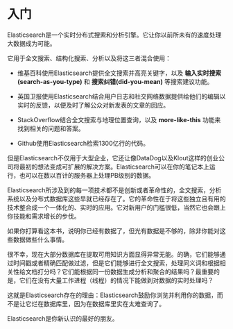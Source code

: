 # 入门

Elasticsearch是一个实时分布式搜索和分析引擎。它让你以前所未有的速度处理大数据成为可能。

它用于全文搜索、结构化搜索、分析以及将这三者混合使用：

* 维基百科使用Elasticsearch提供全文搜索并高亮关键字，以及 **输入实时搜索(search-as-you-type)** 和 **搜索纠错(did-you-mean)** 等搜索建议功能。

* 英国卫报使用Elasticsearch结合用户日志和社交网络数据提供给他们的编辑以实时的反馈，以便及时了解公众对新发表的文章的回应。

* StackOverflow结合全文搜索与地理位置查询，以及 **more-like-this** 功能来找到相关的问题和答案。

* Github使用Elasticsearch检索1300亿行的代码。

但是Elasticsearch不仅用于大型企业，它还让像DataDog以及Klout这样的创业公司将最初的想法变成可扩展的解决方案。Elasticsearch可以在你的笔记本上运行，也可以在数以百计的服务器上处理PB级别的数据。

Elasticsearch所涉及到的每一项技术都不是创新或者革命性的，全文搜索，分析系统以及分布式数据库这些早就已经存在了。它的革命性在于将这些独立且有用的技术整合成一个一体化的、实时的应用。它对新用户的门槛很低，当然它也会跟上你技能和需求增长的步伐。

如果你打算看这本书，说明你已经有数据了，但光有数据是不够的，除非你能对这些数据做些什么事情。

很不幸，现在大部分数据库在提取可用知识方面显得异常无能。的确，它们能够通过时间戳或者精确匹配做过滤，但是它们能够进行全文搜索，处理同义词和根据相关性给文档打分吗？它们能根据同一份数据生成分析和聚合的结果吗？最重要的是，它们在没有大量工作进程（线程）的情况下能做到对数据的实时处理吗？

这就是Elasticsearch存在的理由：Elasticsearch鼓励你浏览并利用你的数据，而不是让它烂在数据库里，因为在数据库里实在太难查询了。

Elasticsearch是你新认识的最好的朋友。
